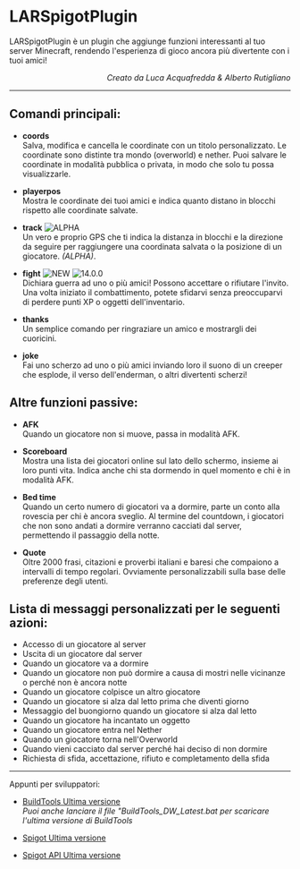 # LARSpigotPlugin
LARSpigotPlugin è un plugin che aggiunge funzioni interessanti al tuo server Minecraft, rendendo l'esperienza di gioco ancora più divertente con i tuoi amici!
<p align="right"><i>Creato da Luca Acquafredda & Alberto Rutigliano</i></p>

<hr>

## Comandi principali:

- **coords**  
  Salva, modifica e cancella le coordinate con un titolo personalizzato. Le coordinate sono distinte tra mondo (overworld) e nether. Puoi salvare le coordinate in modalità pubblica o privata, in modo che solo tu possa visualizzarle.

- **playerpos**  
  Mostra le coordinate dei tuoi amici e indica quanto distano in blocchi rispetto alle coordinate salvate.
  
- **track**  ![ALPHA](https://img.shields.io/badge/-currently_in_ALPHA-blue) <br>
  Un vero e proprio GPS che ti indica la distanza in blocchi e la direzione da seguire per raggiungere una coordinata salvata o la posizione di un giocatore. *(ALPHA)*.

- **fight**  ![NEW](https://img.shields.io/badge/-NEW-green) ![14.0.0](https://img.shields.io/badge/-14.0.0+-red) <br>
  Dichiara guerra ad uno o più amici! Possono accettare o rifiutare l'invito. Una volta iniziato il combattimento, potete sfidarvi senza preoccuparvi di perdere punti XP o oggetti dell'inventario.
  
- **thanks**  
  Un semplice comando per ringraziare un amico e mostrargli dei cuoricini.

- **joke**  
  Fai uno scherzo ad uno o più amici inviando loro il suono di un creeper che esplode, il verso dell'enderman, o altri divertenti scherzi!

## Altre funzioni passive:

- **AFK** <br>
  Quando un giocatore non si muove, passa in modalità AFK.

- **Scoreboard**  
  Mostra una lista dei giocatori online sul lato dello schermo, insieme ai loro punti vita. Indica anche chi sta dormendo in quel momento e chi è in modalità AFK.

- **Bed time**  
  Quando un certo numero di giocatori va a dormire, parte un conto alla rovescia per chi è ancora sveglio. Al termine del countdown, i giocatori che non sono andati a dormire verranno cacciati dal server, permettendo il passaggio della notte.

- **Quote**  
  Oltre 2000 frasi, citazioni e proverbi italiani e baresi che compaiono a intervalli di tempo regolari. Ovviamente personalizzabili sulla base delle preferenze degli utenti.

## Lista di messaggi personalizzati per le seguenti azioni:

- Accesso di un giocatore al server
- Uscita di un giocatore dal server
- Quando un giocatore va a dormire
- Quando un giocatore non può dormire a causa di mostri nelle vicinanze o perché non è ancora notte
- Quando un giocatore colpisce un altro giocatore
- Quando un giocatore si alza dal letto prima che diventi giorno
- Messaggio del buongiorno quando un giocatore si alza dal letto
- Quando un giocatore ha incantato un oggetto
- Quando un giocatore entra nel Nether
- Quando un giocatore torna nell'Overworld
- Quando vieni cacciato dal server perché hai deciso di non dormire
- Richiesta di sfida, accettazione, rifiuto e completamento della sfida




<hr>
Appunti per sviluppatori:

- [BuildTools Ultima versione](https://www.spigotmc.org/wiki/buildtools)<br>
_Puoi anche lanciare il file "BuildTools_DW_Latest.bat per scaricare l'ultima versione di BuildTools_

- [Spigot Ultima versione](https://getbukkit.org/download/spigot)

- [Spigot API Ultima versione](https://hub.spigotmc.org/nexus/content/repositories/snapshots/org/spigotmc/spigot-api)
